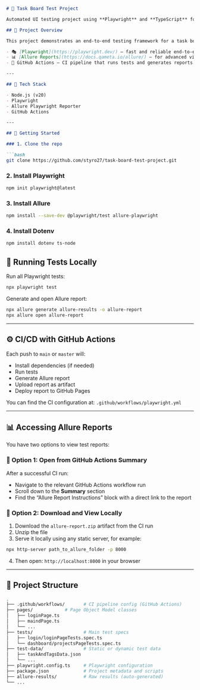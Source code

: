 ````markdown
# 🧪 Task Board Test Project

Automated UI testing project using **Playwright** and **TypeScript** for a sample task board web application.

## 📌 Project Overview

This project demonstrates an end-to-end testing framework for a task board application. It is written in **TypeScript** and uses:

- 🎭 [Playwright](https://playwright.dev/) – fast and reliable end-to-end testing framework  
- 📊 [Allure Reports](https://docs.qameta.io/allure/) – for advanced visual test reporting  
- 🐙 GitHub Actions – CI pipeline that runs tests and generates reports automatically

---

## 🧰 Tech Stack

- Node.js (v20)  
- Playwright  
- Allure Playwright Reporter  
- GitHub Actions  

---

## 🚀 Getting Started

### 1. Clone the repo

```bash
git clone https://github.com/styro27/task-board-test-project.git
````

### 2. Install Playwright

```bash
npm init playwright@latest
```
### 3. Install Allure

```bash
npm install --save-dev @playwright/test allure-playwright
```
### 4. Install Dotenv

```bash
npm install dotenv ts-node
```

## 🧪 Running Tests Locally

Run all Playwright tests:

```bash
npx playwright test
```

Generate and open Allure report:

```bash
npx allure generate allure-results -o allure-report
npx allure open allure-report
```

---

## ⚙️ CI/CD with GitHub Actions

Each push to `main` or `master` will:

* Install dependencies (if needed)
* Run tests
* Generate Allure report
* Upload report as artifact
* Deploy report to GitHub Pages

You can find the CI configuration at:
`.github/workflows/playwright.yml`

---

## 📊 Accessing Allure Reports

You have two options to view test reports:

### 🔗 Option 1: Open from GitHub Actions Summary

After a successful CI run:

* Navigate to the relevant GitHub Actions workflow run
* Scroll down to the **Summary** section
* Find the “Allure Report Instructions” block with a direct link to the report

### 💾 Option 2: Download and View Locally

1. Download the `allure-report.zip` artifact from the CI run
2. Unzip the file
3. Serve it locally using any static server, for example:

```bash
npx http-server path_to_allure_folder -p 8000
```

4. Then open:
   `http://localhost:8000` in your browser

---

## 📄 Project Structure

```bash
.
├── .github/workflows/       # CI pipeline config (GitHub Actions)
├── pages/            # Page Object Model classes
│   ├── loginPage.ts
│   ├── maindPage.ts
│   └── ...
├── tests/                   # Main test specs
│   ├── login/loginPageTests.spec.ts      
│   └── dashboard/projectsPageTests.spec.ts
├── test-data/               # Static or dynamic test data
│   ├── taskAndTagsData.json
│   └── ... 
├── playwright.config.ts     # Playwright configuration
├── package.json             # Project metadata and scripts
├── allure-results/          # Raw results (auto-generated)
└── ...
```

